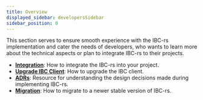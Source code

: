 ```yaml
---
title: Overview
displayed_sidebar: developersSidebar
sidebar_position: 0
---
```


This section serves to ensure smooth experience with the IBC-rs implementation
and cater the needs of developers, who wants to learn more about the technical
aspects or plan to integrate IBC-rs to their projects.

- [**Integration**](./../../developers/integration/integration.md): How to
  integrate the IBC-rs into your project.
- [**Upgrade IBC Client**](./../../developers/upgrades/ugrade-client.md): How to
  upgrade the IBC client.
- [**ADRs**](./../../developers/architecture/README.md): Resource for
  understanding the design decisions made during implementing IBC-rs.
- [**Migration**](./../../developers/migrations/guideline.md): How to migrate to
  a newer stable version of IBC-rs.
